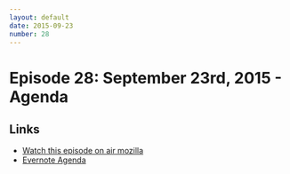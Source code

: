 ```yaml
---
layout: default
date: 2015-09-23
number: 28
---
```


# Episode 28: September 23rd, 2015 - Agenda

## Links
* [Watch this episode on air mozilla](https://air.mozilla.org/the-joy-of-coding-mconley-livehacks-on-firefox-episode-28/)
* [Evernote Agenda](https://www.evernote.com/l/AbJV0f7bQH9FZL1dDauURPF3k3soJ95-BA8)
